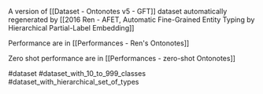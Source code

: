A version of [[Dataset - Ontonotes v5 - GFT]] dataset automatically regenerated by [[2016 Ren - AFET, Automatic Fine-Grained Entity Typing by Hierarchical Partial-Label Embedding]]

Performance are in [[Performances - Ren's Ontonotes]]

Zero shot performance are in [[Performances - zero-shot Ontonotes]]

#dataset #dataset_with_10_to_999_classes #dataset_with_hierarchical_set_of_types 